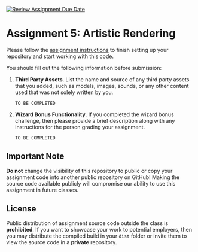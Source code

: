 [![Review Assignment Due Date](https://classroom.github.com/assets/deadline-readme-button-24ddc0f5d75046c5622901739e7c5dd533143b0c8e959d652212380cedb1ea36.svg)](https://classroom.github.com/a/MiF-4dMv)
# Assignment 5: Artistic Rendering

Please follow the [assignment instructions](https://github.com/CSCI-4611-Spring-2024/Assignments/blob/main/Assignment-5/README.md) to finish setting up your repository and start working with this code.

You should fill out the following information before submission:

1. **Third Party Assets**. List the name and source of any third party assets that you added, such as models, images, sounds, or any other content used that was not solely written by you. 

   `TO BE COMPLETED`

2. **Wizard Bonus Functionality**. If you completed the wizard bonus challenge, then please provide a brief description along with any instructions for the person grading your assignment.

   `TO BE COMPLETED`

## Important Note

**Do not** change the visibility of this repository to public or copy your assignment code into another public repository on GitHub!  Making the source code available publicly will compromise our ability to use this assignment in future classes.  

## License

Public distribution of assignment source code outside the class is **prohibited**.  If you want to showcase your work to potential employers, then you may distribute the compiled build in your `dist` folder or invite them to view the source code in a **private** repository.